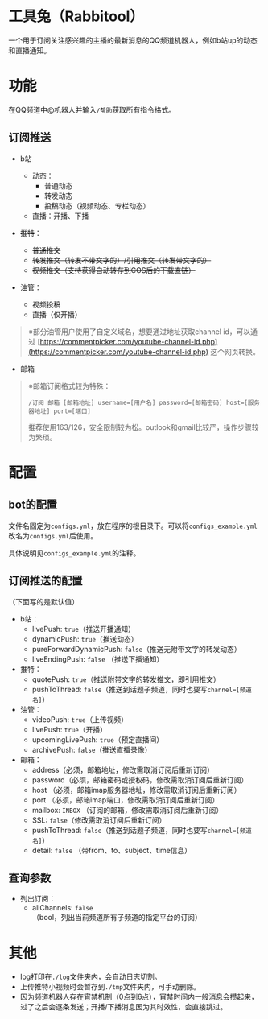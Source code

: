 # 工具兔（Rabbitool）

一个用于订阅关注感兴趣的主播的最新消息的QQ频道机器人，例如b站up的动态和直播通知。

# 功能

在QQ频道中@机器人并输入`/帮助`获取所有指令格式。

## 订阅推送

- b站
    - 动态：
        - 普通动态
        - 转发动态
        - 投稿动态（视频动态、专栏动态）
    - 直播：开播、下播

- ~~推特~~：
    - ~~普通推文~~
    - ~~转发推文（转发不带文字的）/引用推文（转发带文字的）~~
    - ~~视频推文（支持获得自动转存到COS后的下载直链）~~

- 油管：
    - 视频投稿
    - 直播（仅开播）

> ※部分油管用户使用了自定义域名，想要通过地址获取channel
> id，可以通过 [https://commentpicker.com/youtube-channel-id.php](https://commentpicker.com/youtube-channel-id.php)
> 这个网页转换。

- 邮箱

> ※邮箱订阅格式较为特殊：
>
> `/订阅 邮箱 [邮箱地址] username=[用户名] password=[邮箱密码] host=[服务器地址] port=[端口]`
>
> 推荐使用163/126，安全限制较为松。outlook和gmail比较严，操作步骤较为繁琐。

# 配置

## bot的配置

文件名固定为`configs.yml`，放在程序的根目录下。可以将`configs_example.yml`改名为`configs.yml`后使用。

具体说明见`configs_example.yml`的注释。

## 订阅推送的配置

（下面写的是默认值）

- b站：
    - livePush: `true`（推送开播通知）
    - dynamicPush: `true`（推送动态）
    - pureForwardDynamicPush: `false`（推送无附带文字的转发动态）
    - liveEndingPush: `false` （推送下播通知）
- 推特：
    - quotePush: `true`（推送附带文字的转发推文，即引用推文）
    - pushToThread: `false`（推送到话题子频道，同时也要写`channel=[频道名]`）
- 油管：
    - videoPush: `true`（上传视频）
    - livePush: `true`（开播）
    - upcomingLivePush: `true`（预定直播间）
    - archivePush: `false`（推送直播录像）
- 邮箱：
    - address（必须，邮箱地址，修改需取消订阅后重新订阅）
    - password（必须，邮箱密码或授权码，修改需取消订阅后重新订阅）
    - host （必须，邮箱imap服务器地址，修改需取消订阅后重新订阅）
    - port （必须，邮箱imap端口，修改需取消订阅后重新订阅）
    - mailbox: `INBOX` （订阅的邮箱，修改需取消订阅后重新订阅）
    - SSL: `false`（修改需取消订阅后重新订阅）
    - pushToThread: `false`（推送到话题子频道，同时也要写`channel=[频道名]`）
    - detail: `false` （带from、to、subject、time信息）

## 查询参数

- 列出订阅：
    - allChannels: `false`（bool，列出当前频道所有子频道的指定平台的订阅）

# 其他

- log打印在`./log`文件夹内，会自动日志切割。
- 上传推特小视频时会暂存到`./tmp`文件夹内，可手动删除。
- 因为频道机器人存在宵禁机制（0点到6点），宵禁时间内一般消息会攒起来，过了之后会逐条发送；开播/下播消息因为其时效性，会直接跳过。
